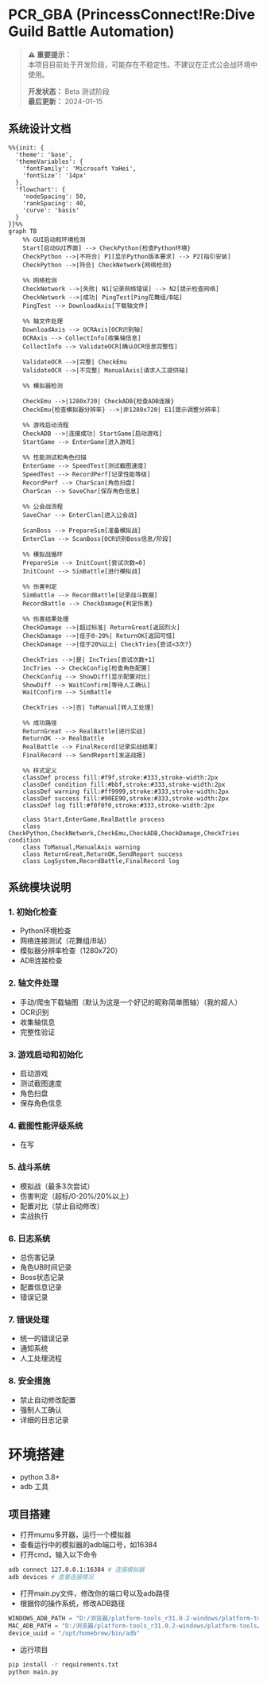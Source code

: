 # PCR_GBA (PrincessConnect!Re:Dive Guild Battle Automation)

> **⚠️ 重要提示：**  
> 本项目目前处于开发阶段，可能存在不稳定性。不建议在正式公会战环境中使用。
> 
> **开发状态：** Beta 测试阶段  
> **最后更新：** 2024-01-15

## 系统设计文档

```mermaid
%%{init: {
  'theme': 'base',
  'themeVariables': {
    'fontFamily': 'Microsoft YaHei',
    'fontSize': '14px'
  },
  'flowchart': {
    'nodeSpacing': 50,
    'rankSpacing': 40,
    'curve': 'basis'
  }
}}%%
graph TB
    %% GUI启动和环境检测
    Start[启动GUI界面] --> CheckPython{检查Python环境}
    CheckPython -->|不符合| P1[显示Python版本要求] --> P2[指引安装]
    CheckPython -->|符合| CheckNetwork{网络检测}
    
    %% 网络检测
    CheckNetwork -->|失败| N1[记录网络错误] --> N2[提示检查网络]
    CheckNetwork -->|成功| PingTest[Ping花舞组/B站]
    PingTest --> DownloadAxis[下载轴文件]
    
    %% 轴文件处理
    DownloadAxis --> OCRAxis[OCR识别轴]
    OCRAxis --> CollectInfo[收集轴信息]
    CollectInfo --> ValidateOCR[确认OCR信息完整性]
    
    ValidateOCR -->|完整| CheckEmu
    ValidateOCR -->|不完整| ManualAxis[请求人工提供轴]
    
    %% 模拟器检测
    
    CheckEmu -->|1280x720| CheckADB{检查ADB连接}
    CheckEmu{检查模拟器分辨率} -->|非1280x720| E1[提示调整分辨率]
    
    %% 游戏启动流程
    CheckADB -->|连接成功| StartGame[启动游戏]
    StartGame --> EnterGame[进入游戏]
    
    %% 性能测试和角色扫描
    EnterGame --> SpeedTest[测试截图速度]
    SpeedTest --> RecordPerf[记录性能等级]
    RecordPerf --> CharScan[角色扫盘]
    CharScan --> SaveChar[保存角色信息]
    
    %% 公会战流程
    SaveChar --> EnterClan[进入公会战]
    
    ScanBoss --> PrepareSim[准备模拟战]
    EnterClan --> ScanBoss[OCR识别Boss信息/阶段]
    
    %% 模拟战循环
    PrepareSim --> InitCount[尝试次数=0]
    InitCount --> SimBattle[进行模拟战]
    
    %% 伤害判定
    SimBattle --> RecordBattle[记录战斗数据]
    RecordBattle --> CheckDamage{判定伤害}
    
    %% 伤害结果处理
    CheckDamage -->|超过标准| ReturnGreat[返回烈火]
    CheckDamage -->|低于0-20%| ReturnOK[返回可惜]
    CheckDamage -->|低于20%以上| CheckTries{尝试<3次?}
    
    CheckTries -->|是| IncTries[尝试次数+1]
    IncTries --> CheckConfig[检查角色配置]
    CheckConfig --> ShowDiff[显示配置对比]
    ShowDiff --> WaitConfirm[等待人工确认]
    WaitConfirm --> SimBattle
    
    CheckTries -->|否| ToManual[转人工处理]
    
    %% 成功路径
    ReturnGreat --> RealBattle[进行实战]
    ReturnOK --> RealBattle
    RealBattle --> FinalRecord[记录实战结果]
    FinalRecord --> SendReport[发送战报]

    %% 样式定义
    classDef process fill:#f9f,stroke:#333,stroke-width:2px
    classDef condition fill:#bbf,stroke:#333,stroke-width:2px
    classDef warning fill:#ff9999,stroke:#333,stroke-width:2px
    classDef success fill:#90EE90,stroke:#333,stroke-width:2px
    classDef log fill:#f0f0f0,stroke:#333,stroke-width:2px
    
    class Start,EnterGame,RealBattle process
    class CheckPython,CheckNetwork,CheckEmu,CheckADB,CheckDamage,CheckTries condition
    class ToManual,ManualAxis warning
    class ReturnGreat,ReturnOK,SendReport success
    class LogSystem,RecordBattle,FinalRecord log

```

## 系统模块说明

### 1. 初始化检查

- Python环境检查
- 网络连接测试（花舞组/B站）
- 模拟器分辨率检查（1280x720）
- ADB连接检查

### 2. 轴文件处理

- 手动/爬虫下载轴图（默认为这是一个好记的昵称简单图轴）（我的超人）
- OCR识别
- 收集轴信息
- 完整性验证

### 3. 游戏启动和初始化

- 启动游戏
- 测试截图速度
- 角色扫盘
- 保存角色信息

### 4. 截图性能评级系统

- 在写

### 5. 战斗系统

- 模拟战（最多3次尝试）
- 伤害判定（超标/0-20%/20%以上）
- 配置对比（禁止自动修改）
- 实战执行

### 6. 日志系统

- 总伤害记录
- 角色UB时间记录
- Boss状态记录
- 配置信息记录
- 错误记录



### 7. 错误处理

- 统一的错误记录
- 通知系统
- 人工处理流程

### 8. 安全措施

- 禁止自动修改配置
- 强制人工确认
- 详细的日志记录

# 环境搭建

- python 3.8+
- adb 工具

## 项目搭建

- 打开mumu多开器，运行一个模拟器
- 查看运行中的模拟器的adb端口号，如16384
- 打开cmd，输入以下命令

```bash
adb connect 127.0.0.1:16384 # 连接模拟器
adb devices # 查看连接情况
```

- 打开main.py文件，修改你的端口号以及adb路径
- 根据你的操作系统，修改ADB路径

```python
WINDOWS_ADB_PATH = "D:/浏览器/platform-tools_r31.0.2-windows/platform-tools/adb.exe"
MAC_ADB_PATH = "D:/浏览器/platform-tools_r31.0.2-windows/platform-tools/adb.exe"
device_uuid = "/opt/homebrew/bin/adb"
```

- 运行项目

```bash
pip install -r requirements.txt
python main.py
```
